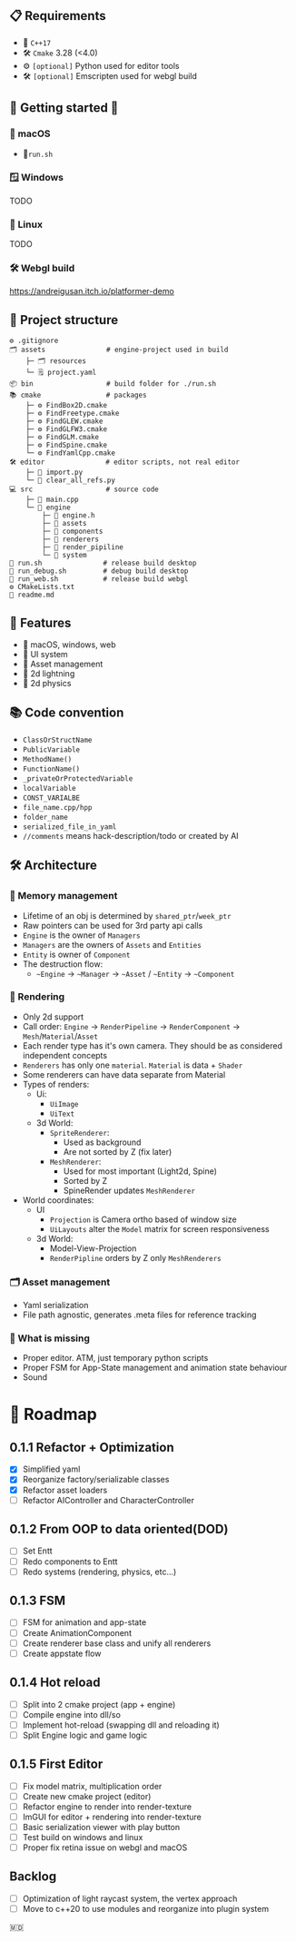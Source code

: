 ## 📋 Requirements
- 🧠 ```C++17```
- 🛠️ ```Cmake``` 3.28 (<4.0)
- ⚙️ ```[optional]``` Python used for editor tools
- 🛠️ ```[optional]``` Emscripten used for webgl build
## 👋 Getting started 🤞
### 🍎 macOS 
- 🏃```run.sh``` 
### 🪟 Windows 
TODO
### 🐧 Linux 
TODO
### 🛠️ Webgl build
https://andreigusan.itch.io/platformer-demo

## 🔨 Project structure 

``` 
⚙️ .gitignore 
🗂️ assets               # engine-project used in build 
    ├─ 🗂️ resources
    └─ 🗒️ project.yaml
📦 bin                  # build folder for ./run.sh
📚 cmake                # packages
    ├─ ⚙️ FindBox2D.cmake
    ├─ ⚙️ FindFreetype.cmake
    ├─ ⚙️ FindGLEW.cmake
    ├─ ⚙️ FindGLFW3.cmake
    ├─ ⚙️ FindGLM.cmake
    ├─ ⚙️ FindSpine.cmake
    └─ ⚙️ FindYamlCpp.cmake
🛠️ editor               # editor scripts, not real editor
    ├─ 📄 import.py
    └─ 📄 clear_all_refs.py
💻 src                  # source code
    ├─ 🚀 main.cpp
    └─ 🧠 engine
        ├─ 📄 engine.h
        ├─ 📁 assets
        ├─ 📁 components
        ├─ 📁 renderers
        ├─ 📁 render_pipiline
        └─ 📁 system
🚀 run.sh               # release build desktop
🚀 run_debug.sh         # debug build desktop
🚀 run_web.sh           # release build webgl
⚙️ CMakeLists.txt
📘 readme.md
 ```

## 🦾 Features
- 🏢 macOS, windows, web
- 🔳 UI system
- 📀 Asset management
- 🔦 2d lightning
- 🎳 2d physics

## 📚 Code convention
- ```ClassOrStructName```
- ```PublicVariable```
- ```MethodName()```
- ```FunctionName()```
- ```_privateOrProtectedVariable```
- ```localVariable```
- ```CONST_VARIALBE```
- ```file_name.cpp/hpp```
- ```folder_name```
- ```serialized_file_in_yaml```
- ```//comments``` means hack-description/todo or created by AI

## 🛠️ Architecture
### 📀 Memory management
- Lifetime of an obj is determined by ```shared_ptr```/```week_ptr```
- Raw pointers can be used for 3rd party api calls
- ```Engine``` is the owner of ```Managers```
- ```Managers``` are the owners of ```Assets``` and ```Entities```
- ```Entity``` is owner of ```Component```
- The destruction flow:
  - ```~Engine``` -> ```~Manager``` -> ```~Asset``` / ```~Entity``` -> ```~Component```

### 🔦 Rendering
- Only 2d support
- Call order: ```Engine``` -> ```RenderPipeline``` -> ```RenderComponent``` ->  ```Mesh```/```Material```/```Asset```
- Each render type has it's own camera. They should be as considered independent concepts 
- ```Renderers``` has only one ```material```. ```Material``` is data + ```Shader```
- Some renderers can have data separate from Material
- Types of renders:
  - Ui:
    - ```UiImage```
    - ```UiText```
  - 3d World:
    - ```SpriteRenderer```:
      - Used as background
      - Are not sorted by Z (fix later)
    - ```MeshRenderer```:
      - Used for most important (Light2d, Spine)
      - Sorted by Z
      - SpineRender updates ```MeshRenderer```
- World coordinates:
  - UI
    - ```Projection``` is Camera ortho based of window size
    - ```UiLayouts``` alter the ```Model``` matrix for screen responsiveness
  - 3d World:
    - Model-View-Projection
    - ```RenderPipline``` orders by Z only ```MeshRenderers```
### 🗂️ Asset management
- Yaml serialization
- File path agnostic, generates .meta files for reference tracking

### 🧠 What is missing
- Proper editor. ATM, just temporary python scripts
- Proper FSM for App-State management and animation state behaviour
- Sound

# 🏃 Roadmap

## 0.1.1 Refactor + Optimization
- [x] Simplified yaml
- [x] Reorganize factory/serializable classes
- [x] Refactor asset loaders
- [ ] Refactor AIController and CharacterController

## 0.1.2 From OOP to data oriented(DOD)
- [ ] Set Entt
- [ ] Redo components to Entt
- [ ] Redo systems (rendering, physics, etc...)

## 0.1.3 FSM
- [ ] FSM for animation and app-state 
- [ ] Create AnimationComponent 
- [ ] Create renderer base class and unify all renderers
- [ ] Create appstate flow 

## 0.1.4 Hot reload
- [ ] Split into 2 cmake project (app + engine)
- [ ] Compile engine into dll/so
- [ ] Implement hot-reload (swapping dll and reloading it)
- [ ] Split Engine logic and game logic

## 0.1.5 First Editor
- [ ] Fix model matrix, multiplication order
- [ ] Create new cmake project (editor)
- [ ] Refactor engine to render into render-texture
- [ ] ImGUI for editor + rendering into render-texture
- [ ] Basic serialization viewer with play button
- [ ] Test build on windows and linux
- [ ] Proper fix retina issue on webgl and macOS

## Backlog
- [ ] Optimization of light raycast system, the vertex approach
- [ ] Move to c++20 to use modules and reorganize into plugin system

🇲🇩